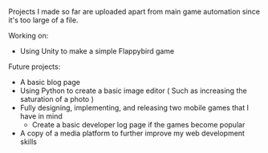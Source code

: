 Projects I made so far are uploaded apart from main game automation since it's too large of a file.

Working on:
- Using Unity to make a simple Flappybird game

Future projects:
- A basic blog page
- Using Python to create a basic image editor ( Such as increasing the saturation of a photo )
- Fully designing, implementing, and releasing two mobile games that I have in mind
    - Create a basic developer log page if the games become popular
- A copy of a media platform to further improve my web development skills
